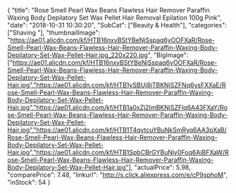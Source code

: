 {
	"title": "Rose Smell Pearl Wax Beans Flawless Hair Remover Paraffin Waxing Body Depilatory Set Wax Pellet Hair Removal Epilation 100g Pink",
	"date": "2018-10-31 10:30:20",
	"SubCat": ["Beauty & Health"],
	"categories": ["Shaving "],
	"thumbnailImage": "https://ae01.alicdn.com/kf/HTB16nxvBStYBeNjSspaq6yOOFXaR/Rose-Smell-Pearl-Wax-Beans-Flawless-Hair-Remover-Paraffin-Waxing-Body-Depilatory-Set-Wax-Pellet-Hair.jpg_220x220.jpg",
	"BigImage": ["https://ae01.alicdn.com/kf/HTB16nxvBStYBeNjSspaq6yOOFXaR/Rose-Smell-Pearl-Wax-Beans-Flawless-Hair-Remover-Paraffin-Waxing-Body-Depilatory-Set-Wax-Pellet-Hair.jpg","https://ae01.alicdn.com/kf/HTB1ySBUj8jTBKNjSZFNq6ysFXXaE/Rose-Smell-Pearl-Wax-Beans-Flawless-Hair-Remover-Paraffin-Waxing-Body-Depilatory-Set-Wax-Pellet-Hair.jpg","https://ae01.alicdn.com/kf/HTB1a0xZj2ImBKNjSZFlq6A43FXaY/Rose-Smell-Pearl-Wax-Beans-Flawless-Hair-Remover-Paraffin-Waxing-Body-Depilatory-Set-Wax-Pellet-Hair.jpg","https://ae01.alicdn.com/kf/HTB1T4qvtcuYBuNkSmRyq6AA3pXaB/Rose-Smell-Pearl-Wax-Beans-Flawless-Hair-Remover-Paraffin-Waxing-Body-Depilatory-Set-Wax-Pellet-Hair.jpg","https://ae01.alicdn.com/kf/HTB1SpbCBrGYBuNjy0Foq6AiBFXaW/Rose-Smell-Pearl-Wax-Beans-Flawless-Hair-Remover-Paraffin-Waxing-Body-Depilatory-Set-Wax-Pellet-Hair.jpg"],
	"actualPrice": 5.98,
	"comparePrice": 7.48,
	"linkurl": "http://s.click.aliexpress.com/e/cP9sphoM",
	"inStock": 54
}

